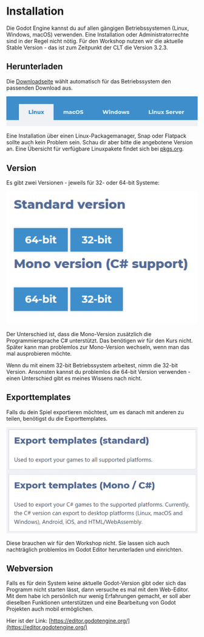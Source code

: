 # Installation

Die Godot Engine kannst du auf allen gängigen Betriebssystemen (Linux, Windows, macOS) verwenden. Eine Installation oder Administratorrechte sind in der Regel nicht nötig. Für den Workshop nutzen wir die aktuelle Stable Version - das ist zum Zeitpunkt der CLT die Version 3.2.3.

## Herunterladen

Die [Downloadseite](https://godotengine.org/download) wählt automatisch für das Betriebssystem den passenden Download aus.

![Betriebssysteme auf der Downloadseite](../assets/download_os.png)

Eine Installation über einen Linux-Packagemanager, Snap oder Flatpack sollte auch kein Problem sein. Schau dir aber bitte die angebotene Version an. Eine Übersicht für verfügbare Linuxpakete findet sich bei [pkgs.org](https://pkgs.org/search/?q=godot).

## Version

Es gibt zwei Versionen - jeweils für 32- oder 64-bit Systeme:

![Godot Versionen](../assets/download_versionen.png)

Der Unterschied ist, dass die Mono-Version zusätzlich die Programmiersprache C# unterstützt. Das benötigen wir für den Kurs nicht. Später kann man problemlos zur Mono-Version wechseln, wenn man das mal ausprobieren möchte.

Wenn du mit einem 32-bit Betriebssystem arbeitest, nimm die 32-bit Version. Ansonsten kannst du problemlos die 64-bit Version verwenden - einen Unterschied gibt es meines Wissens nach nicht.

## Exporttemplates

Falls du dein Spiel exportieren möchtest, um es danach mit anderen zu teilen, benötigst du die Exporttemplates.

![Exporttemplates](../assets/download_export.png)

Diese brauchen wir für den Workshop nicht. Sie lassen sich auch nachträglich problemlos im Godot Editor herunterladen und einrichten.

## Webversion

Falls es für dein System keine aktuelle Godot-Version gibt oder sich das Programm nicht starten lässt, dann versuche es mal mit dem Web-Editor. Mit dem habe ich persönlich nur wenig Erfahrungen gemacht, er soll aber dieselben Funktionen unterstützen und eine Bearbeitung von Godot Projekten auch mobil ermöglichen.

Hier ist der Link: [https://editor.godotengine.org/](https://editor.godotengine.org/)